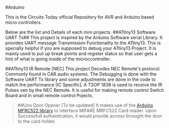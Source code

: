 #Arduino

This is the Circuits Today official Repository for AVR and Arduino based micro controllers.

Below are the list and Details of each mini projects.
##ATtiny13 Software UART Tx##
This project is inspired by the Arduino Software serial Library. It provides UART message Transmission Functionality to the ATtiny13. This is specially helpful if you are supposed to debug your ATtiny13 Project. It is mainly used to put up break points and register status so that user gets a hint of what is going inside of the microccontroller.

 ##ATtiny13 IR Remote [NEC]
 This project Decodes NEC Remote's protocol. Commonly found in CAR audio systems. The Debugging is done with the Software UART Tx library and some adjustments are done in the code to match the performance [IC Specific]. A TSOP 1838 is used to receive the IR Pulses sen by the NEC Remote. It is useful for making remote control Switch Board and in small remote control Pojects.  
 >
  >##Uno Door Opener [To be updated]
  >It makes use of the [Arduino MFRC522 library](http://playground.arduino.cc/Learning/MFRC522) to interface MIFARE  MRFC522 Card reader. Upon Successfull authentication, it would provide access throught the door to the card holder.
